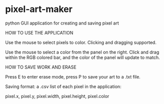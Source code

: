 # pixel-art-maker
python GUI application for creating and saving pixel art

HOW TO USE THE APPLICATION

Use the mouse to select pixels to color. Clicking and dragging supported.

Use the mouse to select a color from the panel on the right. Click and drag within the RGB colored bar, 
and the color of the panel will update to match.

HOW TO SAVE WORK AND ERASE

Press E to enter erase mode, press P to save your art to a .txt file.

Saving format: a .csv list of each pixel in the application:

pixel.x, pixel.y, pixel.width, pixel.height, pixel.color
